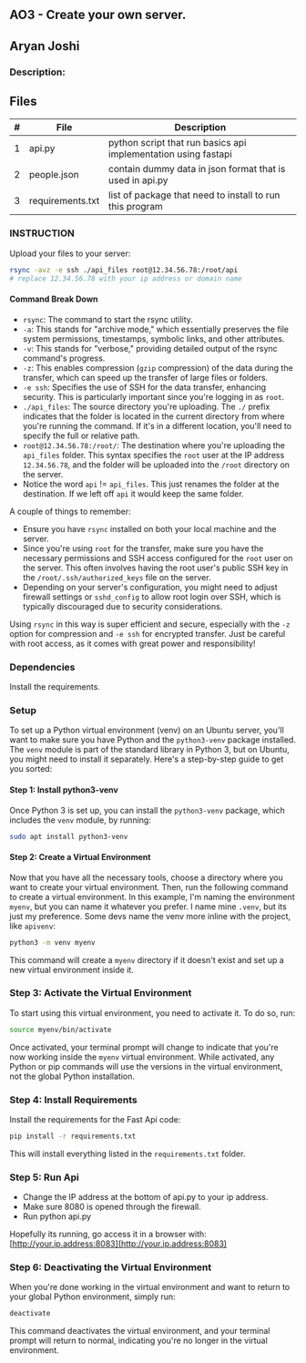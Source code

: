 ## AO3 -  Create your own server.
## Aryan Joshi
### Description:


## Files

|   #   | File             | Description                                                        |
| :---: | ---------------- | -------------------------------------------------------------------|
|   1   | api.py           | python script that run basics api implementation using fastapi     |
|   2   | people.json      | contain dummy data in json format that is used in api.py           |
|   3   | requirements.txt | list of package that need to install to run this program           |


### INSTRUCTION

Upload your files to your server: 

```bash
rsync -avz -e ssh ./api_files root@12.34.56.78:/root/api
# replace 12.34.56.78 with your ip address or domain name
```

#### Command Break Down

- `rsync`: The command to start the rsync utility.
- `-a`: This stands for "archive mode," which essentially preserves the file system permissions, timestamps, symbolic links, and other attributes.
- `-v`: This stands for "verbose," providing detailed output of the rsync command's progress.
- `-z`: This enables compression (`gzip` compression) of the data during the transfer, which can speed up the transfer of large files or folders.
- `-e ssh`: Specifies the use of SSH for the data transfer, enhancing security. This is particularly important since you're logging in as `root`.
- `./api_files`: The source directory you're uploading. The `./` prefix indicates that the folder is located in the current directory from where you're running the command. If it's in a different location, you'll need to specify the full or relative path.
- `root@12.34.56.78:/root/`: The destination where you're uploading the `api_files` folder. This syntax specifies the `root` user at the IP address `12.34.56.78`, and the folder will be uploaded into the `/root` directory on the server.
- Notice the word `api` != `api_files`. This just renames the folder at the destination. If we left off `api` it would keep the same folder.

A couple of things to remember:
- Ensure you have `rsync` installed on both your local machine and the server.
- Since you're using `root` for the transfer, make sure you have the necessary permissions and SSH access configured for the `root` user on the server. This often involves having the root user's public SSH key in the `/root/.ssh/authorized_keys` file on the server.
- Depending on your server's configuration, you might need to adjust firewall settings or `sshd_config` to allow root login over SSH, which is typically discouraged due to security considerations.

Using `rsync` in this way is super efficient and secure, especially with the `-z` option for compression and `-e ssh` for encrypted transfer. Just be careful with root access, as it comes with great power and responsibility!

### Dependencies

Install the requirements. 


### Setup

To set up a Python virtual environment (venv) on an Ubuntu server, you'll want to make sure you have Python and the `python3-venv` package installed. The `venv` module is part of the standard library in Python 3, but on Ubuntu, you might need to install it separately. Here's a step-by-step guide to get you sorted:

#### Step 1: Install python3-venv

Once Python 3 is set up, you can install the `python3-venv` package, which includes the `venv` module, by running:

```bash
sudo apt install python3-venv
```

#### Step 2: Create a Virtual Environment

Now that you have all the necessary tools, choose a directory where you want to create your virtual environment. Then, run the following command to create a virtual environment. In this example, I'm naming the environment `myenv`, but you can name it whatever you prefer. I name mine `.venv`, but its just my preference. Some devs name the venv more inline with the project, like `apivenv`:

```bash
python3 -m venv myenv
```

This command will create a `myenv` directory if it doesn't exist and set up a new virtual environment inside it.

### Step 3: Activate the Virtual Environment

To start using this virtual environment, you need to activate it. To do so, run:

```bash
source myenv/bin/activate
```

Once activated, your terminal prompt will change to indicate that you're now working inside the `myenv` virtual environment. While activated, any Python or pip commands will use the versions in the virtual environment, not the global Python installation.

### Step 4: Install Requirements

Install the requirements for the Fast Api code:

```bash
pip install -r requirements.txt
```

This will install everything listed in the `requirements.txt` folder.

### Step 5: Run Api

- Change the IP address at the bottom of api.py to your ip address.
- Make sure 8080 is opened through the firewall.
- Run python api.py

Hopefully its running, go access it in a browser with: [http://your.ip.address:8083](http://your.ip.address:8083)


### Step 6: Deactivating the Virtual Environment

When you're done working in the virtual environment and want to return to your global Python environment, simply run:

```bash
deactivate
```

This command deactivates the virtual environment, and your terminal prompt will return to normal, indicating you're no longer in the virtual environment.




